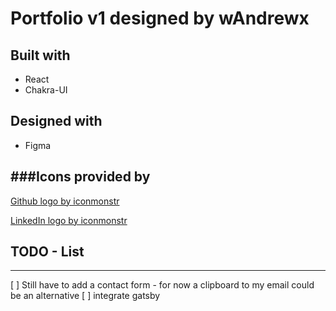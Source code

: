 # Portfolio v1 designed by wAndrewx

## Built with
* React
* Chakra-UI

## Designed with
* Figma

###Icons provided by
---
[Github logo by iconmonstr](https://iconmonstr.com/)  

[LinkedIn logo by iconmonstr](https://iconmonstr.com/)


## TODO - List
---
[ ] Still have to add a contact form - for now a clipboard to my email could be an alternative
[ ] integrate gatsby 
